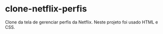 # clone-netflix-perfis
Clone da tela de gerenciar perfis da Netflix. Neste projeto foi usado HTML e CSS.